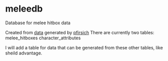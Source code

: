 # meleedb
Database for melee hitbox data

Created from [data](http://melee.theshoemaker.de/?dir=framedata-json-fullhitboxes) generated by [pfirsich](https://github.com/pfirsich/melee-framedata)
There are currently two tables:
melee_hitboxes
character_attributes

I will add a table for data that can be generated from these other tables, like sheild advantage.
